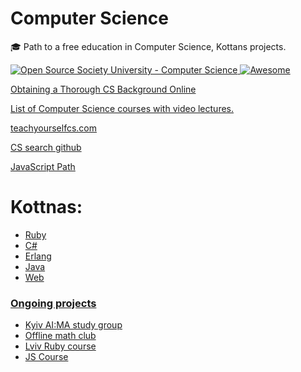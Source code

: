 # Computer Science

🎓 Path to a free education in Computer Science, Kottans projects.

<a href="https://github.com/open-source-society/computer-science">
  <img alt="Open Source Society University - Computer Science" src="https://img.shields.io/badge/OSSU-computer--science-blue.svg">
</a>

<a href="https://github.com/sindresorhus/awesome">
  <img alt="Awesome" src="https://cdn.rawgit.com/sindresorhus/awesome/d7305f38d29fed78fa85652e3a63e154dd8e8829/media/badge.svg">
</a>

[Obtaining a Thorough CS Background Online](https://spin.atomicobject.com/2015/05/15/obtaining-thorough-cs-background-online/)

[List of Computer Science courses with video lectures.](https://github.com/Developer-Y/cs-video-courses)

[teachyourselfcs.com](https://teachyourselfcs.com/)

[CS search github](https://github.com/search?utf8=✓&q=computer+science&type=)

[JavaScript Path](https://github.com/javascript-society/javascript-path)

# Kottnas:

  * [Ruby](https://github.com/Kottans/ruby-slides)
  * [C#](https://github.com/Kottans/csharp-slides)
  * [Erlang](https://github.com/Kottans/erlcourses)
  * [Java](https://github.com/Kottans/java-slides)
  * [Web](https://github.com/Kottans/web)

### [Ongoing projects](https://github.com/Kottans/kottans-ongoing-projects/issues)
  * [Kyiv AI:MA study group](https://github.com/Kottans/kottans-ongoing-projects/issues/12)
  * [Offline math club](https://github.com/Kottans/kottans-ongoing-projects/issues/8)
  * [Lviv Ruby course](https://github.com/Kottans/kottans-ongoing-projects/issues/11)
  * [JS Course](https://github.com/Kottans/kottans-ongoing-projects/issues/7)
